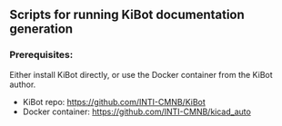 ## Scripts for running KiBot documentation generation

### Prerequisites:
Either install KiBot directly, or use the Docker container from the KiBot author.

- KiBot repo: https://github.com/INTI-CMNB/KiBot
- Docker container: https://github.com/INTI-CMNB/kicad_auto
